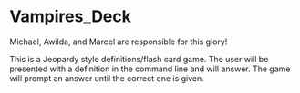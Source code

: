 # Vampires_Deck
Michael, Awilda, and Marcel are responsible for this glory!

This is a Jeopardy style definitions/flash card game.  The user will be presented with a definition in the command line and will answer. The game will prompt an answer until the correct one is given.
